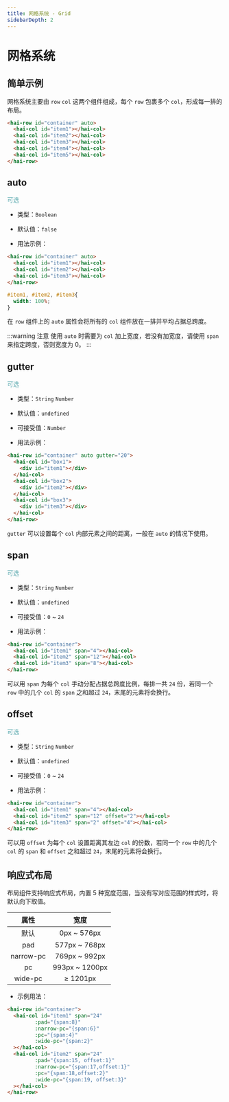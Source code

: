```yaml
---
title: 网格系统 - Grid
sidebarDepth: 2
---
```


# 网格系统

## 简单示例

网格系统主要由 `row` `col` 这两个组件组成，每个 `row` 包裹多个 `col`，形成每一排的布局。

<ClientOnly>
<grid-demo-6></grid-demo-6>
</ClientOnly>

```html
<hai-row id="container" auto>
  <hai-col id="item1"></hai-col>
  <hai-col id="item2"></hai-col>
  <hai-col id="item3"></hai-col>
  <hai-col id="item4"></hai-col>
  <hai-col id="item5"></hai-col>
</hai-row>
```


## auto
<font color=#56a7ac>可选</font>

- 类型：`Boolean`

- 默认值：`false`

- 用法示例：

<ClientOnly>
<grid-demo-1></grid-demo-1>
</ClientOnly>

```html
<hai-row id="container" auto>
  <hai-col id="item1"></hai-col>
  <hai-col id="item2"></hai-col>
  <hai-col id="item3"></hai-col>
</hai-row>
```
```css
#item1, #item2, #item3{
  width: 100%;
}
```

在 `row` 组件上的 `auto` 属性会将所有的 `col` 组件放在一排并平均占据总跨度。

:::warning 注意
使用 `auto` 时需要为 `col` 加上宽度，若没有加宽度，请使用 `span` 来指定跨度，否则宽度为 0。
:::




## gutter
<font color=#56a7ac>可选</font>

- 类型：`String` `Number`

- 默认值：`undefined`

- 可接受值：`Number`

- 用法示例：

<ClientOnly>
<grid-demo-4></grid-demo-4>
</ClientOnly>

```html
<hai-row id="container" auto gutter="20">
  <hai-col id="box1">
    <div id="item1"></div>
  </hai-col>
  <hai-col id="box2">
    <div id="item2"></div>
  </hai-col>
  <hai-col id="box3">
    <div id="item3"></div>
  </hai-col>
</hai-row>
```

`gutter` 可以设置每个 `col` 内部元素之间的距离，一般在 `auto` 的情况下使用。




## span
<font color=#56a7ac>可选</font>

- 类型：`String` `Number`

- 默认值：`undefined`

- 可接受值：`0` ~ `24`

- 用法示例：

<ClientOnly>
<grid-demo-2></grid-demo-2>
</ClientOnly>

```html
<hai-row id="container">
  <hai-col id="item1" span="4"></hai-col>
  <hai-col id="item2" span="12"></hai-col>
  <hai-col id="item3" span="8"></hai-col>
</hai-row>
```

可以用 `span` 为每个 `col` 手动分配占据总跨度比例，每排一共 `24` 份，若同一个 `row` 中的几个 `col` 的 `span` 之和超过 `24`，末尾的元素将会换行。




## offset
<font color=#56a7ac>可选</font>

- 类型：`String` `Number`

- 默认值：`undefined`

- 可接受值：`0` ~ `24`

- 用法示例：

<ClientOnly>
<grid-demo-3></grid-demo-3>
</ClientOnly>

```html
<hai-row id="container">
  <hai-col id="item1" span="4"></hai-col>
  <hai-col id="item2" span="12" offset="2"></hai-col>
  <hai-col id="item3" span="2" offset="4"></hai-col>
</hai-row>
```

可以用 `offset` 为每个 `col` 设置距离其左边 `col` 的份数，若同一个 `row` 中的几个 `col` 的 `span` 和 `offset` 之和超过 `24`，末尾的元素将会换行。




## 响应式布局

布局组件支持响应式布局，内置 5 种宽度范围，当没有写对应范围的样式时，将默认向下取值。

|     属性      |      宽度      |
|    :----:    |    :----:      |
|      默认     |   0px ~ 576px  |
|     pad      |  577px ~ 768px |
|   narrow-pc  |  769px ~ 992px |
|      pc      |  993px ~ 1200px |
|    wide-pc   |    ≥ 1201px    |

- 示例用法：

<ClientOnly>
<grid-demo-5></grid-demo-5>
</ClientOnly>


```html
<hai-row id="container">
  <hai-col id="item1" span="24"
         :pad="{span:8}"
         :narrow-pc="{span:6}"
         :pc="{span:4}"
         :wide-pc="{span:2}"
  ></hai-col>
  <hai-col id="item2" span="24"
         :pad="{span:15, offset:1}"
         :narrow-pc="{span:17,offset:1}"
         :pc="{span:18,offset:2}"
         :wide-pc="{span:19, offset:3}"
  ></hai-col>
</hai-row>
```